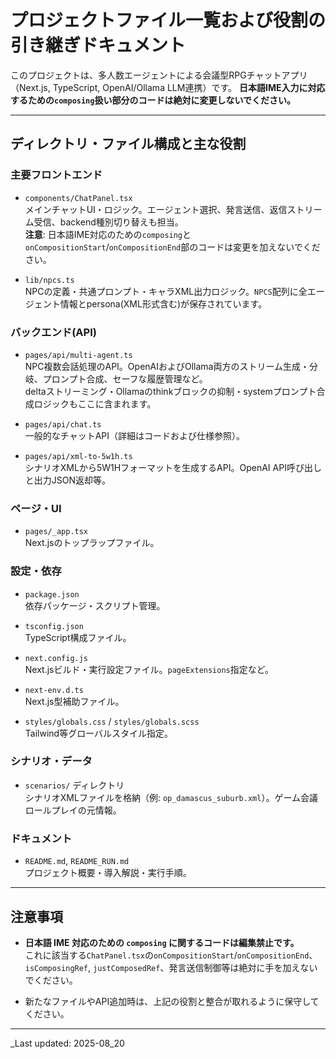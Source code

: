 # プロジェクトファイル一覧および役割の引き継ぎドキュメント

このプロジェクトは、多人数エージェントによる会議型RPGチャットアプリ（Next.js, TypeScript, OpenAI/Ollama LLM連携）です。
**日本語IME入力に対応するための`composing`扱い部分のコードは絶対に変更しないでください。**

---

## ディレクトリ・ファイル構成と主な役割

### 主要フロントエンド

- `components/ChatPanel.tsx`  
  メインチャットUI・ロジック。エージェント選択、発言送信、返信ストリーム受信、backend種別切り替えも担当。  
  **注意**: 日本語IME対応のための`composing`と`onCompositionStart`/`onCompositionEnd`部のコードは変更を加えないでください。

- `lib/npcs.ts`  
  NPCの定義・共通プロンプト・キャラXML出力ロジック。`NPCS`配列に全エージェント情報とpersona(XML形式含む)が保存されています。

### バックエンド(API)

- `pages/api/multi-agent.ts`  
  NPC複数会話処理のAPI。OpenAIおよびOllama両方のストリーム生成・分岐、プロンプト合成、セーフな履歴管理など。  
  deltaストリーミング・Ollamaのthinkブロックの抑制・systemプロンプト合成ロジックもここに含まれます。

- `pages/api/chat.ts`  
  一般的なチャットAPI（詳細はコードおよび仕様参照）。

- `pages/api/xml-to-5w1h.ts`  
  シナリオXMLから5W1Hフォーマットを生成するAPI。OpenAI API呼び出しと出力JSON返却等。

### ページ・UI

- `pages/_app.tsx`  
  Next.jsのトップラップファイル。

### 設定・依存

- `package.json`  
  依存パッケージ・スクリプト管理。

- `tsconfig.json`  
  TypeScript構成ファイル。

- `next.config.js`  
  Next.jsビルド・実行設定ファイル。`pageExtensions`指定など。

- `next-env.d.ts`  
  Next.js型補助ファイル。

- `styles/globals.css` / `styles/globals.scss`  
  Tailwind等グローバルスタイル指定。

### シナリオ・データ

- `scenarios/` ディレクトリ  
  シナリオXMLファイルを格納（例: `op_damascus_suburb.xml`）。ゲーム会議ロールプレイの元情報。

### ドキュメント

- `README.md`, `README_RUN.md`  
  プロジェクト概要・導入解説・実行手順。

---

## 注意事項

- **日本語 IME 対応のための `composing` に関するコードは編集禁止です。**  
  これに該当する`ChatPanel.tsx`の`onCompositionStart`/`onCompositionEnd`、`isComposingRef`, `justComposedRef`、発言送信制御等は絶対に手を加えないでください。

- 新たなファイルやAPI追加時は、上記の役割と整合が取れるように保守してください。

---

_Last updated: 2025-08_20